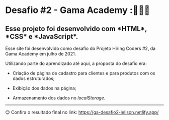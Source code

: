# Desafio #2 - Gama Academy :👨🏾‍💻



<h2>Esse projeto foi desenvolvido com *HTML*, *CSS* e *JavaScript*.</h2> 



Esse site foi desenvolvido como desafio do Projeto Hiring Coders #2, da Gama Academy em julho de 2021.

Utilizando parte do aprendizado até aqui, a proposta do desafio era:

- Criação de página de cadastro para clientes e para produtos com os dados estruturados;

- Exibição dos dados na página;

- Armazenamento dos dados no *localStorage*.

  

________________

:wink: Confira o resultado final no link: https://ga-desafio2-ielison.netlify.app/
